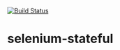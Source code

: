 [![Build Status](https://travis-ci.org/ejahns/selenium-stateful.svg?branch=master)](https://travis-ci.org/ejahns/selenium-stateful)
# selenium-stateful

